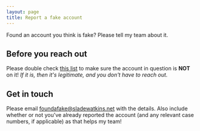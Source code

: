 ```yaml
---
layout: page
title: Report a fake account
---
```


Found an account you think is fake? Please tell my team about it.

## Before you reach out
Please double check [this list](/links) to make sure the account in question is **NOT** on it! *If it is, then it's legitimate, and you don't have to reach out.*

## Get in touch
Please email [foundafake@sladewatkins.net](mailto:foundafake@sladewatkins.net) with the details. Also include whether or not you've already reported the account (and any relevant case numbers, if applicable) as that helps my team!